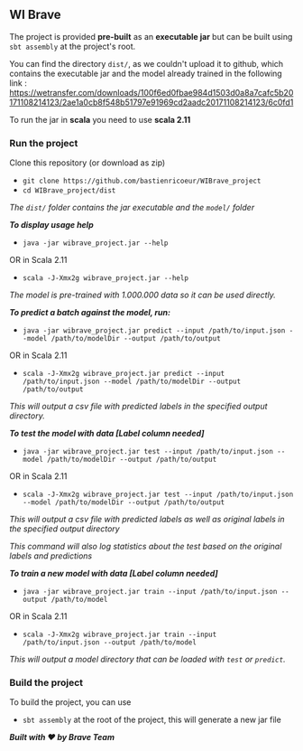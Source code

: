 ## WI Brave

The project is provided **pre-built** as an **executable jar** but can be built using `sbt assembly` at the project's root.

You can find the directory `dist/`, as we couldn't upload it to github, which contains the executable jar and the model already trained in the following link : https://wetransfer.com/downloads/100f6ed0fbae984d1503d0a8a7cafc5b20171108214123/2ae1a0cb8f548b51797e91969cd2aadc20171108214123/6c0fd1

To run the jar in **scala** you need to use **scala 2.11**
### Run the project
Clone this repository (or download as zip)
- `git clone https://github.com/bastienricoeur/WIBrave_project`
- `cd WIBrave_project/dist`

*The `dist/` folder contains the jar executable and the `model/` folder*

***To display usage help***
- `java -jar wibrave_project.jar --help`

OR in Scala 2.11

- `scala -J-Xmx2g wibrave_project.jar --help`

*The model is pre-trained with 1.000.000 data so it can be used directly.*

***To predict a batch against the model, run:***
- `java -jar wibrave_project.jar predict --input /path/to/input.json --model /path/to/modelDir --output /path/to/output`

OR in Scala 2.11

- `scala -J-Xmx2g wibrave_project.jar predict --input /path/to/input.json --model /path/to/modelDir --output /path/to/output`

*This will output a csv file with predicted labels in the specified output directory.*

***To test the model with data [Label column needed]***
- `java -jar wibrave_project.jar test --input /path/to/input.json --model /path/to/modelDir --output /path/to/output`

OR in Scala 2.11

- `scala -J-Xmx2g wibrave_project.jar test --input /path/to/input.json --model /path/to/modelDir --output /path/to/output`

*This will output a csv file with predicted labels as well as original labels in the specified output directory*

*This command will also log statistics about the test based on the original labels and predictions*

***To train a new model with data [Label column needed]***
- `java -jar wibrave_project.jar train --input /path/to/input.json --output /path/to/model`

OR in Scala 2.11

- `scala -J-Xmx2g wibrave_project.jar train --input /path/to/input.json --output /path/to/model`

*This will output a model directory that can be loaded with `test` or `predict`.*

### Build the project

To build the project, you can use
- `sbt assembly`
at the root of the project, this will generate a new jar file


***Built with :heart: by Brave Team***
